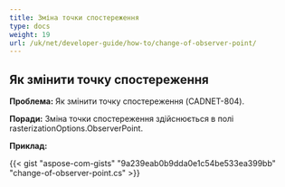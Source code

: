 ```yaml
---
title: Зміна точки спостереження
type: docs
weight: 19
url: /uk/net/developer-guide/how-to/change-of-observer-point/
---
```


## **Як змінити точку спостереження**

**Проблема:** Як змінити точку спостереження (CADNET-804).

**Поради:** Зміна точки спостереження здійснюється в полі rasterizationOptions.ObserverPoint.

**Приклад:**

{{< gist "aspose-com-gists" "9a239eab0b9dda0e1c54be533ea399bb" "change-of-observer-point.cs" >}}
